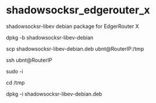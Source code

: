 # shadowsocksr_edgerouter_x
shadowsocksr-libev debian package for EdgerRouter X

dpkg -b shadowsocksr-libev-debian

scp shadowsocksr-libev-debian.deb ubnt@RouterIP:/tmp

ssh ubnt@RouterIP

sudo -i

cd /tmp

dpkg -i shadowsocksr-libev-debian.deb
